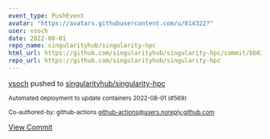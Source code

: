 ```yaml
---
event_type: PushEvent
avatar: "https://avatars.githubusercontent.com/u/814322?"
user: vsoch
date: 2022-08-01
repo_name: singularityhub/singularity-hpc
html_url: https://github.com/singularityhub/singularity-hpc/commit/bb63f8586cd3f16cb2449494490f23d348f372e2
repo_url: https://github.com/singularityhub/singularity-hpc
---
```


<a href='https://github.com/vsoch' target='_blank'>vsoch</a> pushed to <a href='https://github.com/singularityhub/singularity-hpc' target='_blank'>singularityhub/singularity-hpc</a>

<small>Automated deployment to update containers 2022-08-01 (#569)

Co-authored-by: github-actions <github-actions@users.noreply.github.com></small>

<a href='https://github.com/singularityhub/singularity-hpc/commit/bb63f8586cd3f16cb2449494490f23d348f372e2' target='_blank'>View Commit</a>